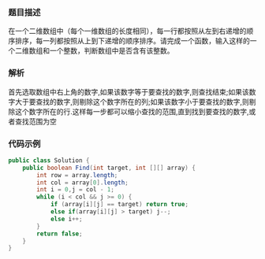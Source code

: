 ### 题目描述

在一个二维数组中（每个一维数组的长度相同），每一行都按照从左到右递增的顺序排序，每一列都按照从上到下递增的顺序排序。请完成一个函数，输入这样的一个二维数组和一个整数，判断数组中是否含有该整数。

### 解析

首先选取数组中右上角的数字,如果该数字等于要查找的数字,则查找结束;如果该数字大于要查找的数字,则剔除这个数字所在的列;如果该数字小于要查找的数字,则剔除这个数字所在的行.这样每一步都可以缩小查找的范围,直到找到要查找的数字,或者查找范围为空

### 代码示例

```java
public class Solution {
    public boolean Find(int target, int [][] array) {
        int row = array.length;
        int col = array[0].length;
        int i = 0,j = col - 1;
        while (i < col && j >= 0) {
            if (array[i][j] == target) return true;
            else if(array[i][j] > target) j--;
            else i++;
        }
        return false;
    }
}
```